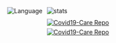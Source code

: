 <!-- <!-- ```javascript
let yoga220802 = {
    fullName: "Yoga Agustiansyah",
    gender: "Male",
    pronouns: "He" || "Him",
    code: [
        "JavaScript",
        "TypeScript",
        "Dart",
        "Go",
        "Python"
    ],
    framework: ["Flutter"],
    Library: ["React Native"],
    technologies: {
        mobileApp : [
            "Flutter",
            "React Native"
        ],
        webFrontEnd: []
    },
    currentlyStudying: [
        "React Native",
        "Flutter",
        "React",
        "Node JS",
        "Golang",
        "Python",
        "HTML 5",
        "CSS",
    ]
}
``` -->

  <div style="display: flex; flex-direction: row">
    <div>
      <img
        src="https://github-readme-stats.vercel.app/api/top-langs/?username=yoga220802&langs_count=10&include_all_commits=true&show_icons=true&count_private=true&theme=dracula"
        alt="Language"
      />
    </div>
    <div style="margin-left: 10px; display: flex; flex-direction: column">
      <img
        src="https://github-readme-stats.vercel.app/api?username=yoga220802&theme=dracula"
        alt="stats"
      />
      <div style="display: flex; flex-direction: column">
        <a
          href="https://github.com/yoga220802/Covid19-Care"
          style="margin-top: 10px"
        >
          <img
            src="https://github-readme-stats.vercel.app/api/pin/?username=yoga220802&repo=Covid19-Care&theme=dracula"
            alt="Covid19-Care Repo"
          />
        </a>
        <a
          href="https://github.com/yoga220802/NewsApp_With_Flutter"
          style="margin-top: 5px"
        >
          <img
            src="https://github-readme-stats.vercel.app/api/pin/?username=yoga220802&repo=NewsApp_With_Flutter&theme=dracula"
            alt="Covid19-Care Repo"
          />
        </a>
      </div>
    </div>
  </div>